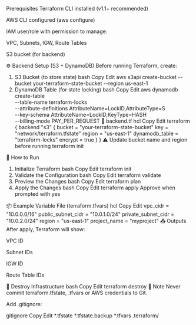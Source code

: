 Prerequisites
Terraform CLI installed (v1.1+ recommended)

AWS CLI configured (aws configure)

IAM user/role with permission to manage:

VPC, Subnets, IGW, Route Tables

S3 bucket (for backend)

⚙️ Backend Setup (S3 + DynamoDB)
Before running Terraform, create:

1. S3 Bucket (to store state)
bash
Copy
Edit
aws s3api create-bucket --bucket your-terraform-state-bucket --region us-east-1
2. DynamoDB Table (for state locking)
bash
Copy
Edit
aws dynamodb create-table \
  --table-name terraform-locks \
  --attribute-definitions AttributeName=LockID,AttributeType=S \
  --key-schema AttributeName=LockID,KeyType=HASH \
  --billing-mode PAY_PER_REQUEST
📄 backend.tf
hcl
Copy
Edit
terraform {
  backend "s3" {
    bucket         = "your-terraform-state-bucket"
    key            = "network/terraform.tfstate"
    region         = "us-east-1"
    dynamodb_table = "terraform-locks"
    encrypt        = true
  }
}
⚠️ Update bucket name and region before running terraform init

🚀 How to Run
1. Initialize Terraform
bash
Copy
Edit
terraform init
2. Validate the Configuration
bash
Copy
Edit
terraform validate
3. Preview the Changes
bash
Copy
Edit
terraform plan
4. Apply the Changes
bash
Copy
Edit
terraform apply
Approve when prompted with yes

📦 Example Variable File (terraform.tfvars)
hcl
Copy
Edit
vpc_cidr         = "10.0.0.0/16"
public_subnet_cidr  = "10.0.1.0/24"
private_subnet_cidr = "10.0.2.0/24"
region           = "us-east-1"
project_name     = "myproject"
📤 Outputs
After apply, Terraform will show:

VPC ID

Subnet IDs

IGW ID

Route Table IDs

🧹 Destroy Infrastructure
bash
Copy
Edit
terraform destroy
🔐 Note
Never commit terraform.tfstate, .tfvars or AWS credentials to Git.

Add .gitignore:

gitignore
Copy
Edit
*.tfstate
*.tfstate.backup
*.tfvars
.terraform/
